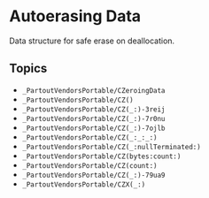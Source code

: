 # Autoerasing Data

Data structure for safe erase on deallocation.

## Topics

- ``_PartoutVendorsPortable/CZeroingData``
- ``_PartoutVendorsPortable/CZ()``
- ``_PartoutVendorsPortable/CZ(_:)-3reij``
- ``_PartoutVendorsPortable/CZ(_:)-7r0nu``
- ``_PartoutVendorsPortable/CZ(_:)-7ojlb``
- ``_PartoutVendorsPortable/CZ(_:_:_:)``
- ``_PartoutVendorsPortable/CZ(_:nullTerminated:)``
- ``_PartoutVendorsPortable/CZ(bytes:count:)``
- ``_PartoutVendorsPortable/CZ(count:)``
- ``_PartoutVendorsPortable/CZ(_:)-79ua9``
- ``_PartoutVendorsPortable/CZX(_:)``
